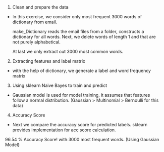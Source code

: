 1. Clean and prepare the data
- 	In this exercise, we consider only most frequent 3000 words of 		dictionary from email. 

	make_Dictionary reads the email files from a folder, constructs a dictionary for all words. Next, we delete words of length 1 and that are not purely alphabetical.

	At last we only extract out 3000 most common words.

2. Extracting features and label matrix
-	with the help of dictionary, we generate a label and word 			frequency matrix

3. Using sklearn Naive Bayes to train and predict
- 	Gaussian model is used for model training, it assumes that 				features follow a normal distribution. (Gaussian > Multinomial > 		Bernoulli for this data)

4. Accuracy Score
- 	Next we compare the accuracy score for predicted labels. sklearn 	provides implementation for acc score calculation.

96.54 % Accuracy Score! with 3000 most frequent words. (Using Gaussian Model)